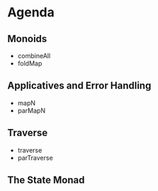 # Agenda

## Monoids

- combineAll
- foldMap

## Applicatives and Error Handling

- mapN
- parMapN

## Traverse

- traverse
- parTraverse

## The State Monad
